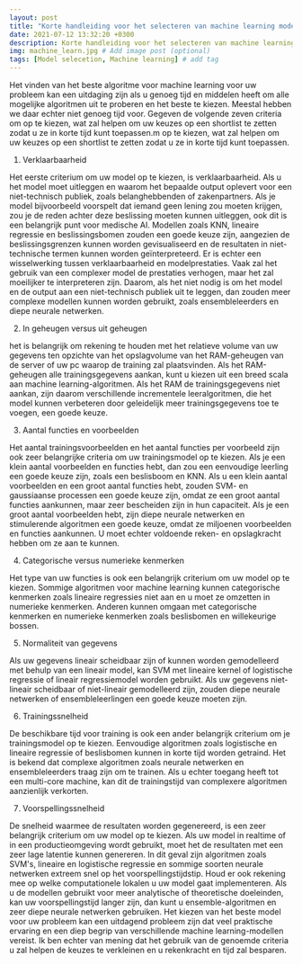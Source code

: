 ```yaml
---
layout: post
title: "Korte handleiding voor het selecteren van machine learning modellen"
date: 2021-07-12 13:32:20 +0300
description: Korte handleiding voor het selecteren van machine learning modellen. # Add post description (optional)
img: machine_learn.jpg # Add image post (optional)
tags: [Model selecetion, Machine learning] # add tag
---
```

Het vinden van het beste algoritme voor machine learning voor uw probleem kan een uitdaging zijn als u genoeg tijd en middelen heeft om alle mogelijke algoritmen uit te proberen en het beste te kiezen. Meestal hebben we daar echter niet genoeg tijd voor. Gegeven de volgende zeven criteria om op te kiezen, wat zal helpen om uw keuzes op een shortlist te zetten zodat u ze in korte tijd kunt toepassen.m op te kiezen, wat zal helpen om uw keuzes op een shortlist te zetten zodat u ze in korte tijd kunt toepassen.

1. Verklaarbaarheid

Het eerste criterium om uw model op te kiezen, is verklaarbaarheid. Als u het model moet uitleggen en waarom het bepaalde output oplevert voor een niet-technisch publiek, zoals belanghebbenden of zakenpartners. Als je model bijvoorbeeld voorspelt dat iemand geen lening zou moeten krijgen, zou je de reden achter deze beslissing moeten kunnen uitleggen, ook dit is een belangrijk punt voor medische AI. Modellen zoals KNN, lineaire regressie en beslissingsbomen zouden een goede keuze zijn, aangezien de beslissingsgrenzen kunnen worden gevisualiseerd en de resultaten in niet-technische termen kunnen worden geïnterpreteerd.
Er is echter een wisselwerking tussen verklaarbaarheid en modelprestaties. Vaak zal het gebruik van een complexer model de prestaties verhogen, maar het zal moeilijker te interpreteren zijn. Daarom, als het niet nodig is om het model en de output aan een niet-technisch publiek uit te leggen, dan zouden meer complexe modellen kunnen worden gebruikt, zoals ensembleleerders en diepe neurale netwerken.

2. In geheugen versus uit geheugen

het is belangrijk om rekening te houden met het relatieve volume van uw gegevens ten opzichte van het opslagvolume van het RAM-geheugen van de server of uw pc waarop de training zal plaatsvinden. Als het RAM-geheugen alle trainingsgegevens aankan, kunt u kiezen uit een breed scala aan machine learning-algoritmen. Als het RAM de trainingsgegevens niet aankan, zijn daarom verschillende incrementele leeralgoritmen, die het model kunnen verbeteren door geleidelijk meer trainingsgegevens toe te voegen, een goede keuze.

3. Aantal functies en voorbeelden

Het aantal trainingsvoorbeelden en het aantal functies per voorbeeld zijn ook zeer belangrijke criteria om uw trainingsmodel op te kiezen. Als je een klein aantal voorbeelden en functies hebt, dan zou een eenvoudige leerling een goede keuze zijn, zoals een beslisboom en KNN. Als u een klein aantal voorbeelden en een groot aantal functies hebt, zouden SVM- en gaussiaanse processen een goede keuze zijn, omdat ze een groot aantal functies aankunnen, maar zeer bescheiden zijn in hun capaciteit. Als je een groot aantal voorbeelden hebt, zijn diepe neurale netwerken en stimulerende algoritmen een goede keuze, omdat ze miljoenen voorbeelden en functies aankunnen. U moet echter voldoende reken- en opslagkracht hebben om ze aan te kunnen.

4. Categorische versus numerieke kenmerken

Het type van uw functies is ook een belangrijk criterium om uw model op te kiezen. Sommige algoritmen voor machine learning kunnen categorische kenmerken zoals lineaire regressies niet aan en u moet ze omzetten in numerieke kenmerken. Anderen kunnen omgaan met categorische kenmerken en numerieke kenmerken zoals beslisbomen en willekeurige bossen.

5. Normaliteit van gegevens

Als uw gegevens lineair scheidbaar zijn of kunnen worden gemodelleerd met behulp van een lineair model, kan SVM met lineaire kernel of logistische regressie of lineair regressiemodel worden gebruikt. Als uw gegevens niet-lineair scheidbaar of niet-lineair gemodelleerd zijn, zouden diepe neurale netwerken of ensembleleerlingen een goede keuze moeten zijn.

6. Trainingssnelheid

De beschikbare tijd voor training is ook een ander belangrijk criterium om je trainingsmodel op te kiezen. Eenvoudige algoritmen zoals logistische en lineaire regressie of beslisbomen kunnen in korte tijd worden getraind. Het is bekend dat complexe algoritmen zoals neurale netwerken en ensembleleerders traag zijn om te trainen. Als u echter toegang heeft tot een multi-core machine, kan dit de trainingstijd van complexere algoritmen aanzienlijk verkorten.

7. Voorspellingssnelheid

De snelheid waarmee de resultaten worden gegenereerd, is een zeer belangrijk criterium om uw model op te kiezen. Als uw model in realtime of in een productieomgeving wordt gebruikt, moet het de resultaten met een zeer lage latentie kunnen genereren. In dit geval zijn algoritmen zoals SVM's, lineaire en logistische regressie en sommige soorten neurale netwerken extreem snel op het voorspellingstijdstip. Houd er ook rekening mee op welke computationele lokalen u uw model gaat implementeren. Als u de modellen gebruikt voor meer analytische of theoretische doeleinden, kan uw voorspellingstijd langer zijn, dan kunt u ensemble-algoritmen en zeer diepe neurale netwerken gebruiken.
Het kiezen van het beste model voor uw probleem kan een uitdagend probleem zijn dat veel praktische ervaring en een diep begrip van verschillende machine learning-modellen vereist. Ik ben echter van mening dat het gebruik van de genoemde criteria u zal helpen de keuzes te verkleinen en u rekenkracht en tijd zal besparen.
